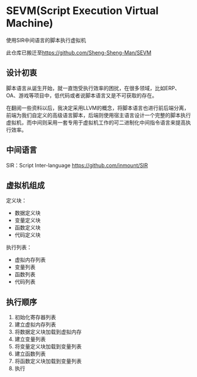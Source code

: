 # SEVM(Script Execution Virtual Machine)

使用SIR中间语言的脚本执行虚拟机

此仓库已搬迁至<https://github.com/Sheng-Sheng-Man/SEVM>

## 设计初衷

脚本语言从诞生开始，就一直饱受执行效率的困扰，在很多领域，比如ERP、OA、游戏等项目中，低代码或者说脚本语言又是不可获取的存在。

在翻阅一些资料以后，我决定采用LLVM的概念，将脚本语言也进行前后端分离，前端为我们自定义的高级语言脚本，后端则使用宿主语言设计一个完整的脚本执行虚拟机，而中间则采用一套专用于虚拟机工作的可二进制化中间指令语言来提高执行效率。

## 中间语言

SIR：Script Inter-language <https://github.com/inmount/SIR>

## 虚拟机组成

定义块：

* 数据定义块
* 变量定义块
* 函数定义块
* 代码定义块

执行列表：

* 虚拟内存列表
* 变量列表
* 函数列表
* 代码列表

## 执行顺序

1. 初始化寄存器列表
2. 建立虚拟内存列表
3. 将数据定义块加载到虚拟内存
4. 建立变量列表
5. 将变量定义块加载到变量列表
8. 建立函数列表
9. 将函数定义块加载到变量列表
10. 执行

